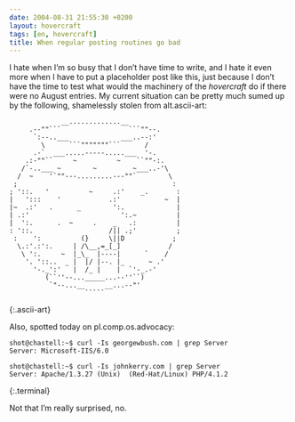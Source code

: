 ```yaml
---
date: 2004-08-31 21:55:30 +0200
layout: hovercraft
tags: [en, hovercraft]
title: When regular posting routines go bad
---
```


I hate when I’m so busy that I don’t have time to write, and I hate it even more when I have to put a placeholder post like this, just because I don’t have the time to test what would the machinery of the <cite>hovercraft</cite> do if there were no August entries. My current situation can be pretty much sumed up by the following, shamelessly stolen from alt.ascii-art:

~~~
             __.............__             
     .--""```                 ```""--.     
      `:--..___             ___..--:'      
        \      ```"""""""```      /        
      .-`  ___.....-----.....___  '-.      
    .:-""``     ~          ~    ``""-:.    
   /`-..___ ~        ~         ~___..-'\   
  /  ~    '`""---.........---""`        \  
 ;                                       : 
; '::.   '          ~     .:'    _.       :
|   ':::    '            .:'           ~  |
|~  .:'   .      _        ':.             |
| .:'                       ':.~          |
|  ':.      .  ~     .    _   .:          |
: '::.                   /|| .;'          ;
 :    ':          (}     \||D            ; 
  \.:'.:':.     | /\__,=_[_]            /  
   \ ':.     ~  |_\_  |----|      `    /   
    '. '::..  _ |  |/ |--. |_      ~ .'    
      '-._':'   |  /_ |    |  `'-_.-'      
         (``''--..._____...--''``)         
          `"--...__     __...--"'          
                   `````                   
~~~
{:.ascii-art}

Also, spotted today on pl.comp.os.advocacy:

~~~
shot@chastell:~$ curl -Is georgewbush.com | grep Server
Server: Microsoft-IIS/6.0

shot@chastell:~$ curl -Is johnkerry.com | grep Server
Server: Apache/1.3.27 (Unix)  (Red-Hat/Linux) PHP/4.1.2
~~~
{:.terminal}

Not that I’m really surprised, no.
